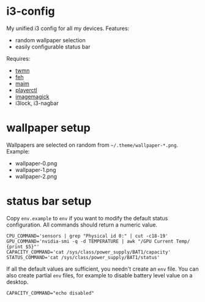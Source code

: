 # i3-config
My unified i3 config for all my devices. Features:
* random wallpaper selection
* easily configurable status bar

Requires:
* [twmn](https://github.com/sboli/Twmn)
* [feh](https://github.com/derf/feh)
* [maim](https://github.com/naelstrof/maim)
* [playerctl](https://github.com/acrisci/playerctl)
* [imagemagick](https://github.com/ImageMagick/ImageMagick)
* i3lock, i3-nagbar

# wallpaper setup
Wallpapers are selected on random from `~/.theme/wallpaper-*.png`. Example:
* wallpaper-0.png
* wallpaper-1.png
* wallpaper-2.png

# status bar setup
Copy `env.example` to `env` if you want to modify the default status configuration. All commands should return a numeric value.
```
CPU_COMMAND='sensors | grep "Physical id 0:" | cut -c18-19'
GPU_COMMAND='nvidia-smi -q -d TEMPERATURE | awk "/GPU Current Temp/ {print $5}"'
CAPACITY_COMMAND='cat /sys/class/power_supply/BAT1/capacity'
STATUS_COMMAND='cat /sys/class/power_supply/BAT1/status'
```
If all the default values are sufficient, you needn't create an `env` file. You can also create partial `env` files, for example to disable battery level value on a desktop.
```
CAPACITY_COMMAND="echo disabled"
```

